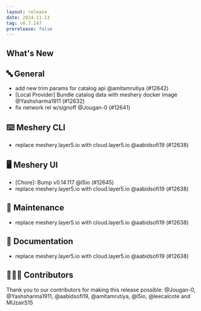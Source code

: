 ```yaml
---
layout: release
date: 2024-11-13
tag: v0.7.147
prerelease: false
---
```


## What's New
## 🔤 General
- add new trim params for catalog api @amitamrutiya (#12642)
- [Local Provider] Bundle catalog data with meshery docker image @Yashsharma1911 (#12632)
- fix network rel w/signoff @Jougan-0 (#12641)

## ⌨️ Meshery CLI

- replace meshery.layer5.io with cloud.layer5.io @aabidsofi19 (#12638)

## 🖥 Meshery UI

- \[Chore\]: Bump v0.14.117 @l5io (#12645)
- replace meshery.layer5.io with cloud.layer5.io @aabidsofi19 (#12638)

## 🧰 Maintenance

- replace meshery.layer5.io with cloud.layer5.io @aabidsofi19 (#12638)

## 📖 Documentation

- replace meshery.layer5.io with cloud.layer5.io @aabidsofi19 (#12638)

## 👨🏽‍💻 Contributors

Thank you to our contributors for making this release possible:
@Jougan-0, @Yashsharma1911, @aabidsofi19, @amitamrutiya, @l5io, @leecalcote and MUzairS15


